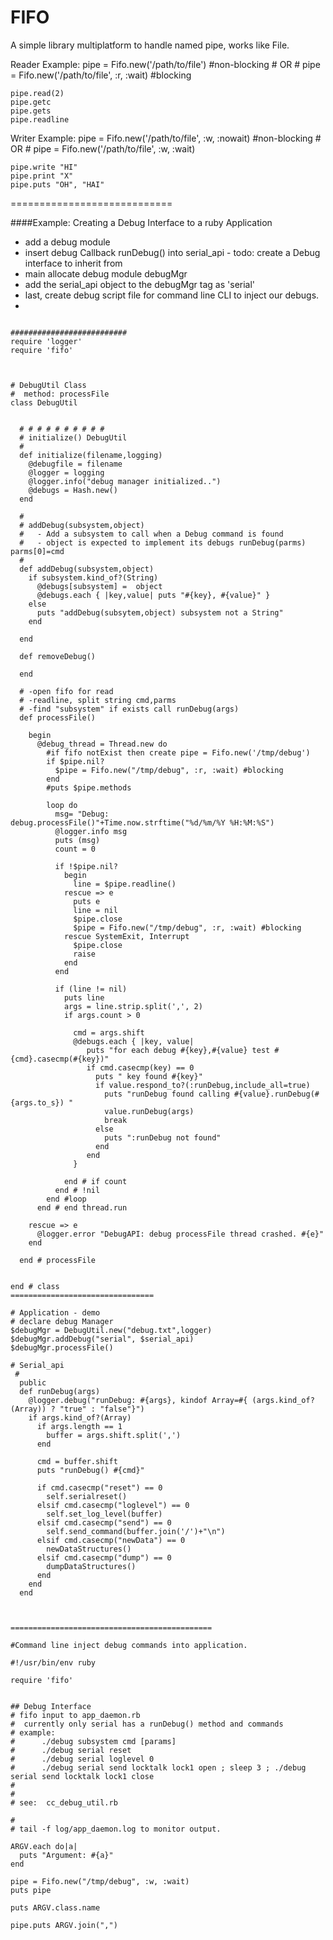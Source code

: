 FIFO
====

A simple library multiplatform to handle named pipe, works like File.

Reader Example:
    pipe = Fifo.new('/path/to/file') #non-blocking
    # OR
    # pipe = Fifo.new('/path/to/file', :r, :wait) #blocking

    pipe.read(2)
    pipe.getc
    pipe.gets
    pipe.readline

Writer Example:
    pipe = Fifo.new('/path/to/file', :w, :nowait) #non-blocking
    # OR
    # pipe = Fifo.new('/path/to/file', :w, :wait)

    pipe.write "HI"
    pipe.print "X"
    pipe.puts "OH", "HAI"


============================

####Example:  Creating a Debug Interface to a ruby Application
* add a debug module
* insert debug Callback runDebug() into serial_api -  todo: create a Debug interface to inherit from
* main allocate debug module debugMgr
*   add the serial_api object to the debugMgr tag as 'serial'
* last, create debug script file for command line CLI to inject our debugs.
* 

```

##########################
require 'logger'
require 'fifo'



# DebugUtil Class
#  method: processFile
class DebugUtil
  
  
  # # # # # # # # # #
  # initialize() DebugUtil
  #
  def initialize(filename,logging)
    @debugfile = filename
    @logger = logging
    @logger.info("debug manager initialized..")
    @debugs = Hash.new()
  end

  #
  # addDebug(subsystem,object)
  #   - Add a subsystem to call when a Debug command is found
  #   - object is expected to implement its debugs runDebug(parms) parms[0]=cmd
  #
  def addDebug(subsystem,object)
    if subsystem.kind_of?(String)
      @debugs[subsystem] =  object 
      @debugs.each { |key,value| puts "#{key}, #{value}" } 
    else
      puts "addDebug(subsytem,object) subsystem not a String"
    end
    
  end
  
  def removeDebug()
    
  end
  
  # -open fifo for read  
  # -readline, split string cmd,parms
  # -find "subsystem" if exists call runDebug(args)
  def processFile()

    begin
      @debug_thread = Thread.new do
        #if fifo notExist then create pipe = Fifo.new('/tmp/debug')
        if $pipe.nil?
          $pipe = Fifo.new("/tmp/debug", :r, :wait) #blocking
        end
        #puts $pipe.methods
          
        loop do 
          msg= "Debug: debug.processFile()"+Time.now.strftime("%d/%m/%Y %H:%M:%S")
          @logger.info msg
          puts (msg)
          count = 0

          if !$pipe.nil?
            begin 
              line = $pipe.readline()
            rescue => e
              puts e
              line = nil
              $pipe.close
              $pipe = Fifo.new("/tmp/debug", :r, :wait) #blocking
            rescue SystemExit, Interrupt
              $pipe.close
              raise
            end
          end
          
          if (line != nil) 
            puts line
            args = line.strip.split(',', 2)
            if args.count > 0
      
              cmd = args.shift
              @debugs.each { |key, value|
                 puts "for each debug #{key},#{value} test #{cmd}.casecmp(#{key})"
                 if cmd.casecmp(key) == 0
                   puts " key found #{key}"
                   if value.respond_to?(:runDebug,include_all=true)
                     puts "runDebug found calling #{value}.runDebug(#{args.to_s}) " 
                     value.runDebug(args)
                     break
                   else
                     puts ":runDebug not found"
                   end
                 end
              }
            
            end # if count      
          end # !nil
        end #loop
      end # end thread.run

    rescue => e
      @logger.error "DebugAPI: debug processFile thread crashed. #{e}"
    end
      
  end # processFile


end # class
================================

# Application - demo
# declare debug Manager
$debugMgr = DebugUtil.new("debug.txt",logger)
$debugMgr.addDebug("serial", $serial_api)
$debugMgr.processFile()

# Serial_api
 #
  public
  def runDebug(args)
    @logger.debug("runDebug: #{args}, kindof Array=#{ (args.kind_of?(Array)) ? "true" : "false"}")
    if args.kind_of?(Array)
      if args.length == 1
        buffer = args.shift.split(',')
      end

      cmd = buffer.shift
      puts "runDebug() #{cmd}"
      
      if cmd.casecmp("reset") == 0 
        self.serialreset()
      elsif cmd.casecmp("loglevel") == 0
        self.set_log_level(buffer)
      elsif cmd.casecmp("send") == 0
        self.send_command(buffer.join('/')+"\n")
      elsif cmd.casecmp("newData") == 0
        newDataStructures()
      elsif cmd.casecmp("dump") == 0
        dumpDataStructures()
      end
    end
  end



=============================================

#Command line inject debug commands into application.

#!/usr/bin/env ruby

require 'fifo'


## Debug Interface
# fifo input to app_daemon.rb
#  currently only serial has a runDebug() method and commands 
# example: 
#      ./debug subsystem cmd [params]
#      ./debug serial reset
#      ./debug serial loglevel 0
#      ./debug serial send locktalk lock1 open ; sleep 3 ; ./debug serial send locktalk lock1 close
# 
#
# see:  cc_debug_util.rb

# 
# tail -f log/app_daemon.log to monitor output.

ARGV.each do|a|
  puts "Argument: #{a}"
end

pipe = Fifo.new("/tmp/debug", :w, :wait)
puts pipe

puts ARGV.class.name

pipe.puts ARGV.join(",")

```

